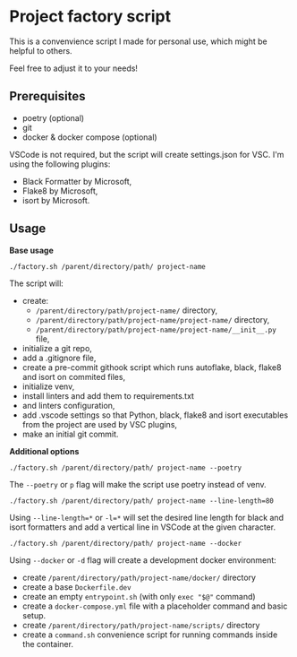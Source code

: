 # Project factory script

This is a convenvience script I made for personal use, which might be helpful to others. 

Feel free to adjust it to your needs!

## Prerequisites

- poetry (optional)
- git
- docker & docker compose (optional)

VSCode is not required, but the script will create settings.json for VSC. I'm using the following plugins:
- Black Formatter by Microsoft,
- Flake8 by Microsoft,
- isort by Microsoft.

## Usage

**Base usage**

```
./factory.sh /parent/directory/path/ project-name
```

The script will:
- create:
    - `/parent/directory/path/project-name/` directory,
    - `/parent/directory/path/project-name/project-name/` directory,
    - `/parent/directory/path/project-name/project-name/__init__.py` file,
- initialize a git repo,
- add a .gitignore file,
- create a pre-commit githook script which runs autoflake, black, flake8 and isort on commited files,
- initialize venv,
- install linters and add them to requirements.txt
- and linters configuration,
- add .vscode settings so that Python, black, flake8 and isort executables from the project are used by VSC plugins,
- make an initial git commit.

**Additional options**

```
./factory.sh /parent/directory/path/ project-name --poetry
```

The `--poetry` or `p` flag will make the script use poetry instead of venv.

```
./factory.sh /parent/directory/path/ project-name --line-length=80
```

Using `--line-length=*` or `-l=*` will set the desired line length for black and isort formatters and add a vertical line
in VSCode at the given character.

```
./factory.sh /parent/directory/path/ project-name --docker
```

Using `--docker` or `-d` flag will create a development docker environment:
- create `/parent/directory/path/project-name/docker/` directory
- create a base `Dockerfile.dev`
- create an empty `entrypoint.sh` (with only `exec "$@"` command)
- create a `docker-compose.yml` file with a placeholder command and basic setup.
- create `/parent/directory/path/project-name/scripts/` directory
- create a `command.sh` convenience script for running commands inside the container.